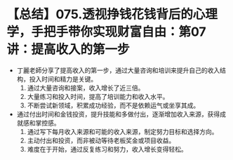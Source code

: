 # 【总结】075.透视挣钱花钱背后的心理学，手把手带你实现财富自由：第07讲：提高收入的第一步

-   丁麗老師分享了提高收入的第一步，通过大量咨询和培训来提升自己的收入结构，投入时间和精力是关键。
    1.  通过大量咨询和接案，收入增长了近三倍。
    2.  大量练习和投入时间，提高了培训能力和收入水平。
    3.  不断尝试新领域，积累成功经验，而不是依赖运气或坐享其成。
-   通过付出时间和金钱投资，提升技能和多做付出，逐渐增加收入来源，获得成就感和掌控感。
    1.  通过写下每月收入来源和可能的收入来源，制定努力目标和选择方向。
    2.  主动付出和投资，而非被动等待老板奖金或项目收益。
    3.  难度在于开始，通过反复练习和努力，收入增长变得轻松。